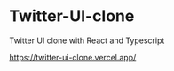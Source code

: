# Twitter-UI-clone
Twitter UI clone with React and Typescript

https://twitter-ui-clone.vercel.app/
